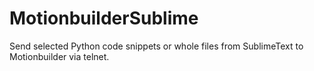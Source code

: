 # MotionbuilderSublime
Send selected Python code snippets or whole files from SublimeText to Motionbuilder via telnet.
